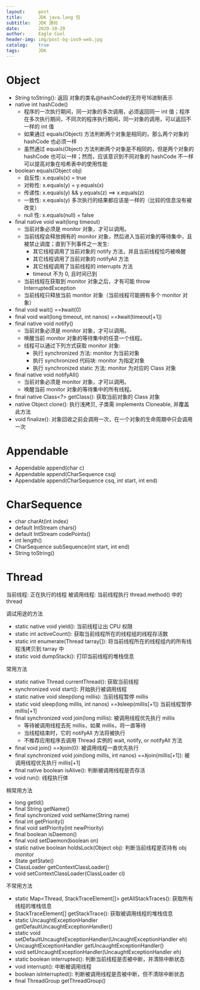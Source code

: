 ```yaml
---
layout:     post
title:      JDK java.lang 包
subtitle:   JDK 源码
date:       2020-10-29
author:     Eagle Cool
header-img: img/post-bg-ios9-web.jpg
catalog: 	true
tags:       JDK
---
```


# Object

* String toString(): 返回 对象的类名@hashCode的无符号16进制表示
* native int hashCode()
    * 程序的一次执行期间，同一对象的多次调用，必须返回同一 int 值；程序在多次执行期间，不同次的程序执行期间，同一对象的调用，可以返回不一样的 int 值
    * 如果通过 equals(Object) 方法判断两个对象是相同的，那么两个对象的 hashCode 也必须一样
    * 虽然通过 equals(Object) 方法判断两个对象是不相同的，但是两个对象的 hashCode 也可以一样；然而，应该意识到不同对象的 hashCode 不一样可以提高对象在哈希表中的使用性能
* boolean equals(Object obj)
    * 自反性: x.equals(x) = true
    * 对称性: x.equals(y) = y.equals(x)
    * 传递性: x.equals(y) && y.equals(z) ==> x.equals(z)
    * 一致性: x.equals(y) 多次执行的结果都应该是一样的（比较的信息没有被改变）
    * null 性: x.equals(null) = false
* final native void wait(long timeout)
    * 当前对象必须是 monitor 对象，才可以调用。
    * 当前线程会释放拥有的 monitor 对象，然后进入当前对象的等待集中，且被禁止调度；直到下列事件之一发生:
        * 其它线程调用了当前对象的 notify 方法，并且当前线程恰巧被唤醒
        * 其它线程调用了当前对象的 notifyAll 方法
        * 其它线程调用了当前线程的 interrupts 方法
        * timeout 不为 0, 且时间已到
    * 当前线程在获取到 monitor 对象之后，才有可能 throw InterruptedException
    * 当前线程只释放当前 monitor 对象（当前线程可能拥有多个 monitor 对象）
* final void wait() ==》wait(0)
* final void wait(long timeout, int nanos) ==》wait(timeout[+1])
* final native void notify()
    * 当前对象必须是 monitor 对象，才可以调用。
    * 唤醒当前 monitor 对象的等待集中的任意一个线程。
    * 线程可以通过下列方式获取 monitor 对象:
        * 执行 synchronized 方法: monitor 为当前对象
        * 执行 synchronized 代码块: monitor 为指定对象
        * 执行 synchronized static 方法: monitor 为对应的 Class 对象
* final native void notifyAll()
    * 当前对象必须是 monitor 对象，才可以调用。
    * 唤醒当前 monitor 对象的等待集中的所有线程。
* final native Class<?> getClass(): 获取当前对象的 Class 对象
* native Object clone(): 执行浅拷贝, 子类需 implements Cloneable, 并覆盖此方法
* void finalize(): 对象回收之前会调用一次，在一个对象的生命周期中只会调用一次

# Appendable

* Appendable append(char c)
* Appendable append(CharSequence csq)
* Appendable append(CharSequence csq, int start, int end)

# CharSequence

* char charAt(int index)
* default IntStream chars()
* default IntStream codePoints()
* int length()
* CharSequence subSequence(int start, int end)
* String toString()


# Thread

当前线程: 正在执行的线程
被调用线程: 当前线程执行 thread.method() 中的 thread

调试用途的方法

* static native void yield(): 当前线程让出 CPU 权限
* static int activeCount(): 获取当前线程所在的线程组的线程存活数
* static int enumerate(Thread tarray[]): 将当前线程所在的线程组内的所有线程浅拷贝到 tarray 中
* static void dumpStack(): 打印当前线程的堆栈信息

常用方法

* static native Thread currentThread(): 获取当前线程
* synchronized void start(): 开始执行被调用线程
* static native void sleep(long millis): 当前线程暂停 millis
* static void sleep(long millis, int nanos) ==》sleep(millis[+1]) 当前线程暂停 millis[+1]
* final synchronized void join(long millis): 被调用线程优先执行 millis
    * 等待被调用线程去死 millis，如果 millis，将一直等待
    * 当线程结束时，它的 notifyAll 方法将被执行
    * 不推荐应用程序去调用 Thread 实例的 wait, notify, or notifyAll 方法
* final void join() ==》join(0): 被调用线程一直优先执行
* final synchronized void join(long millis, int nanos) ==》join(millis[+1]): 被调用线程优先执行 millis[+1]
* final native boolean isAlive(): 判断被调用线程是否存活
* void run(): 线程执行体

稍常用方法

* long getId()
* final String getName()
* final synchronized void setName(String name)
* final int getPriority()
* final void setPriority(int newPriority)
* final boolean isDaemon()
* final void setDaemon(boolean on)
* static native boolean holdsLock(Object obj): 判断当前线程是否持有 obj monitor
* State getState()
* ClassLoader getContextClassLoader()
* void setContextClassLoader(ClassLoader cl)

不常用方法

* static Map<Thread, StackTraceElement[]> getAllStackTraces(): 获取所有线程的堆栈信息
* StackTraceElement[] getStackTrace(): 获取被调用线程的堆栈信息
* static UncaughtExceptionHandler getDefaultUncaughtExceptionHandler()
* static void setDefaultUncaughtExceptionHandler(UncaughtExceptionHandler eh)
* UncaughtExceptionHandler getUncaughtExceptionHandler()
* void setUncaughtExceptionHandler(UncaughtExceptionHandler eh)
* static boolean interrupted(): 判断当前线程是否被中断，并清除中断状态
* void interrupt(): 中断被调用线程
* boolean isInterrupted(): 判断被调用线程是否被中断，但不清除中断状态
* final ThreadGroup getThreadGroup()



